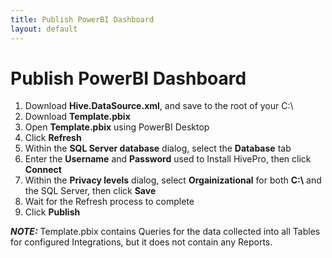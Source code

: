 ```yaml
---
title: Publish PowerBI Dashboard
layout: default
---
```

# Publish PowerBI Dashboard

1. Download **Hive.DataSource.xml**, and save to the root of your C:\
1. Download **Template.pbix**
1. Open **Template.pbix** using PowerBI Desktop
1. Click **Refresh**
1. Within the **SQL Server database** dialog, select the **Database** tab
1. Enter the **Username** and **Password** used to Install HivePro, then click **Connect**
1. Within the **Privacy levels** dialog, select **Orgainizational** for both **C:\\** and the SQL Server, then click **Save**
1. Wait for the Refresh process to complete
1. Click **Publish**

**_NOTE:_** Template.pbix contains Queries for the data collected into all Tables for configured Integrations, but it does not contain any Reports.
